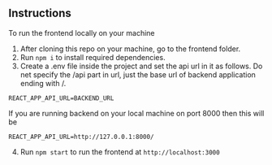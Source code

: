 ## Instructions
To run the frontend locally on your machine
1. After cloning this repo on your machine, go to the frontend folder.
2. Run <code>npm i</code> to install required dependencies.
3. Create a .env file inside the project and set the api url in it as follows. Do net specify the /api part in url, just the base url of backend application ending with /.
```
REACT_APP_API_URL=BACKEND_URL
```
If you are running backend on your local machine on port 8000 then this will be
```
REACT_APP_API_URL=http://127.0.0.1:8000/
```
4. Run <code>npm start</code> to run the frontend at <code>http://localhost:3000</code>
